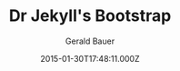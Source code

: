---
title: Dr Jekyll's Bootstrap
github: 'https://github.com/henrythemes/jekyll-bootstrap-theme'
demo: 'http://henrythemes.github.io/jekyll-bootstrap-theme/'
author: Gerald Bauer
ssg:
  - Jekyll
cms:
  - No Cms
date: 2015-01-30T17:48:11.000Z
github_branch: master
description: jekyll starter theme w/ bootstrap (sass version)
stale: false
---